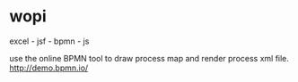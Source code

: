 # wopi
excel - jsf - bpmn - js


use the online BPMN tool to draw process map and render process xml file.
http://demo.bpmn.io/

